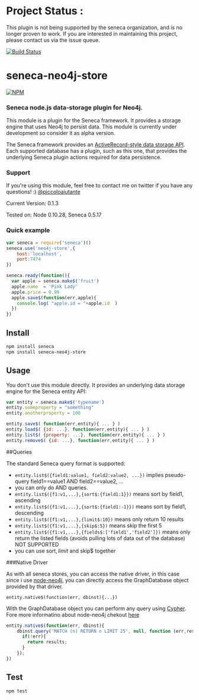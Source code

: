 # Project Status :
This plugin is not being supported by the seneca organization,  and is no longer proven to work.
If you are interested in maintaining this project, please contact us via the issue queue.

[![Build Status](https://travis-ci.org/piccoloaiutante/seneca-neo4j-store.png?branch=master)](https://travis-ci.org/piccoloaiutante/seneca-neo4j-store)

# seneca-neo4j-store

[![NPM](https://nodei.co/npm/seneca-neo4j-store.png)](https://nodei.co/npm/seneca-neo4j-store/)

### Seneca node.js data-storage plugin for Neo4j.

This module is a plugin for the Seneca framework. It provides a
storage engine that uses Neo4j to persist data. This module is currently under development so consider it as alpha version.

The Seneca framework provides an 
[ActiveRecord-style data storage API](http://senecajs.org/data-entities.html). 
Each supported database has a plugin, such as this one, that
provides the underlying Seneca plugin actions required for data
persistence.


### Support

If you're using this module, feel free to contact me on twitter if you
have any questions! :) [@piccoloaiutante](http://twitter.com/piccoloaiutante)

Current Version: 0.1.3

Tested on: Node 0.10.28, Seneca 0.5.17

### Quick example

```JavaScript
var seneca = require('seneca')()
seneca.use('neo4j-store',{
    host:'localhost',
    port:7474
})

seneca.ready(function(){
  var apple = seneca.make$('fruit')
  apple.name  = 'Pink Lady'
  apple.price = 0.99
  apple.save$(function(err,apple){
    console.log( "apple.id = "+apple.id  )
  })
})
```


## Install

```sh
npm install seneca
npm install seneca-neo4j-store
```


## Usage

You don't use this module directly. It provides an underlying data storage engine for the Seneca entity API:

```JavaScript
var entity = seneca.make$('typename')
entity.someproperty = "something"
entity.anotherproperty = 100

entity.save$( function(err,entity){ ... } )
entity.load$( {id: ...}, function(err,entity){ ... } )
entity.list$( {property: ...}, function(err,entity){ ... } )
entity.remove$( {id: ...}, function(err,entity){ ... } )
```


##Queries

The standard Seneca query format is supported:

- `entity.list$({field1:value1, field2:value2, ...})` implies pseudo-query field1==value1 AND field2==value2, ...
- you can only do AND queries. 
- `entity.list$({f1:v1,...},{sort$:{field1:1}})` means sort by field1, ascending
- `entity.list$({f1:v1,...},{sort$:{field1:-1}})` means sort by field1, descending
- `entity.list$({f1:v1,...},{limit$:10})` means only return 10 results
- `entity.list$({f1:v1,...},{skip$:5})` means skip the first 5
- `entity.list$({f1:v1,...},{fields$:['field1','field2']})` means only return the listed fields (avoids pulling lots of data out of the database) NOT SUPPORTED
- you can use sort$, limit$ and skip$ together


###Native Driver

As with all seneca stores, you can access the native driver, in this case since i use [node-neo4j](https://github.com/thingdom/node-neo4j), you can directly access the GraphDatabase object provided by that driver.

`entity.native$(function(err, dbinst){...})`

With the GraphDatabase object you can perform any query using [Cypher](http://docs.neo4j.org/chunked/stable/cypher-query-lang.html). Fore more informatino about node-neo4j chekout [here](http://coffeedoc.info/github/thingdom/node-neo4j/master/)

```javascript
entity.native$(function(err, dbinst){
	dbinst.query('MATCH (n) RETURN n LIMIT 25', null, function (err,results){
	  if(!err){
	    return results;
	  }
	});
})
```


## Test

```bash
npm test
```
